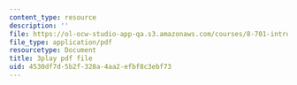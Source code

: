 ```yaml
---
content_type: resource
description: ''
file: https://ol-ocw-studio-app-qa.s3.amazonaws.com/courses/8-701-introduction-to-nuclear-and-particle-physics-fall-2020/4530df7d5b2f328a4aa2efbf8c3ebf73_FEK07tdpX3I.pdf
file_type: application/pdf
resourcetype: Document
title: 3play pdf file
uid: 4530df7d-5b2f-328a-4aa2-efbf8c3ebf73
---
```

